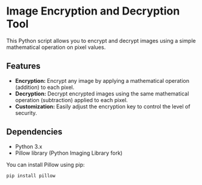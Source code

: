 # Image Encryption and Decryption Tool

This Python script allows you to encrypt and decrypt images using a simple mathematical operation on pixel values.

## Features

- **Encryption:** Encrypt any image by applying a mathematical operation (addition) to each pixel.
- **Decryption:** Decrypt encrypted images using the same mathematical operation (subtraction) applied to each pixel.
- **Customization:** Easily adjust the encryption key to control the level of security.

## Dependencies

- Python 3.x
- Pillow library (Python Imaging Library fork)

You can install Pillow using pip:

```bash
pip install pillow
